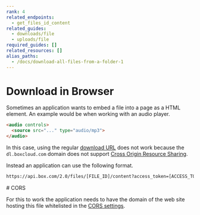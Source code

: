```yaml
---
rank: 4
related_endpoints:
  - get_files_id_content
related_guides:
  - downloads/file
  - uploads/file
required_guides: []
related_resources: []
alias_paths:
  - /docs/download-all-files-from-a-folder-1
---
```


# Download in Browser

Sometimes an application wants to embed a file into a page as a HTML element. An
example would be when working with an audio player.

```html
<audio controls>
  <source src="..." type="audio/mp3">
</audio>
```

In this case, using the regular [download URL][durl] does not work because the
`dl.boxcloud.com` domain does not support [Cross Origin Resource Sharing][cors].

Instead an application can use the following format.

```sh
https://api.box.com/2.0/files/[FILE_ID]/content?access_token=[ACCESS_TOKEN]
```

<Message warning>
  # CORS

  For this to work the application needs to have the domain of the web site
  hosting this file whitelisted in the [CORS settings][cors].
</Message>

[durl]: g://downloads/get-url
[cors]: g://best-practices/cors
